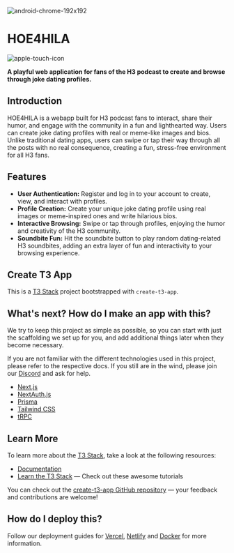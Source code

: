 ![android-chrome-192x192](https://github.com/Jacksonmills/hoe4hila/assets/19780885/bc79e84a-0671-4a79-ae21-5cd2b1efa5c4)
# HOE4HILA
![apple-touch-icon](https://github.com/Jacksonmills/hoe4hila/assets/19780885/c8edee9d-cde7-4e86-8405-1ed6ec5d5801)

**A playful web application for fans of the H3 podcast to create and browse through joke dating profiles.**

## Introduction

HOE4HILA is a webapp built for H3 podcast fans to interact, share their humor, and engage with the community in a fun and lighthearted way. Users can create joke dating profiles with real or meme-like images and bios. Unlike traditional dating apps, users can swipe or tap their way through all the posts with no real consequence, creating a fun, stress-free environment for all H3 fans.

## Features

- **User Authentication:** Register and log in to your account to create, view, and interact with profiles.
- **Profile Creation:** Create your unique joke dating profile using real images or meme-inspired ones and write hilarious bios.
- **Interactive Browsing:** Swipe or tap through profiles, enjoying the humor and creativity of the H3 community.
- **Soundbite Fun:** Hit the soundbite button to play random dating-related H3 soundbites, adding an extra layer of fun and interactivity to your browsing experience.

## Create T3 App

This is a [T3 Stack](https://create.t3.gg/) project bootstrapped with `create-t3-app`.

## What's next? How do I make an app with this?

We try to keep this project as simple as possible, so you can start with just the scaffolding we set up for you, and add additional things later when they become necessary.

If you are not familiar with the different technologies used in this project, please refer to the respective docs. If you still are in the wind, please join our [Discord](https://t3.gg/discord) and ask for help.

- [Next.js](https://nextjs.org)
- [NextAuth.js](https://next-auth.js.org)
- [Prisma](https://prisma.io)
- [Tailwind CSS](https://tailwindcss.com)
- [tRPC](https://trpc.io)

## Learn More

To learn more about the [T3 Stack](https://create.t3.gg/), take a look at the following resources:

- [Documentation](https://create.t3.gg/)
- [Learn the T3 Stack](https://create.t3.gg/en/faq#what-learning-resources-are-currently-available) — Check out these awesome tutorials

You can check out the [create-t3-app GitHub repository](https://github.com/t3-oss/create-t3-app) — your feedback and contributions are welcome!

## How do I deploy this?

Follow our deployment guides for [Vercel](https://create.t3.gg/en/deployment/vercel), [Netlify](https://create.t3.gg/en/deployment/netlify) and [Docker](https://create.t3.gg/en/deployment/docker) for more information.
